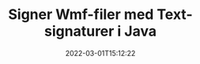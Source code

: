 ---
############################# Static ############################
layout: "auto-gen-signature"
date: 2022-03-01T15:12:22
draft: false
operation: Sign
signaturetype: Text
fileformat: Wmf
productName: Java
lang: no
productCode: java
otherformats: pdf doc docx docm dot dotm dotx odt ott rtf xls xlsx xlsm xlsb csv ods ots xltx xltm ppt pptx pps ppsx odp otp potx potm pptm ppsm png jpg bmp gif tiff svg webp wmf
breadcrumb: Put Text signature on Wmf for Java

############################# Head ############################
head_title: "Opprett elektroniske tekstsignaturer til filen Wmf med Java"
head_description: "Sett Text eSignature på Wmf-filen for Java ved å bruke noen få linjer med kode. Bruk GroupDocs Document Signature API til å signere dusinvis av filformater."

############################# Header ############################
title: "Signer Wmf-filer med Text-signaturer i Java"
description: "Slik legger du til Text-signatur med noen få linjer med Java-kode"
bg_image: "https://cms.admin.containerize.com/templates/aspose/App_Themes/V3/images/bg/header1.png"
bg_overlay: false
button:
    enable: true

############################# SubMenu ############################
submenu:
    enable: true

    left:
        img_alt: "GroupDocs.Signature for Java"
        image: "https://cms.admin.containerize.com/templates/groupdocs/images/product-logos/90x90-noborder/groupdocs-signature-java.png"
        product: "GroupDocs.Signature"
        platform: "Java"



############################# About ############################
about:
    enable: true
    title: "Om GroupDocs.Signature for Java API"
    content: |
        [GroupDocs.Signature for Java](https://products.groupdocs.com/signature/java/) er et populært API for e-signering av digitale dokumenter. Signaturer som tekster, bilder, digitale sertifikater, strekkoder, QR-koder, frimerker eller metadata er tilgjengelig. Signaturer kan plasseres på PDF-er, MS Word-dokumenter, MS Excel-arbeidsbøker, MS PowerPoint-presentasjoner, Adobe Photoshop-filer og forskjellige bildeformater. Kunder kan signere dokumentet sitt og oppdatere, søke, bekrefte, slette eller forhåndsvise e-signaturer som ble satt på disse dokumentene. Dessuten er det gitt mange muligheter for tilpasning av signaturer.
    

############################# Steps ############################
steps:
    enable: true
    title_left: "Trinn for å signere Wmf med Text i Java"
    content_left: |
        [GroupDocs.Signature for Java](https://products.groupdocs.com/signature/java/) gir mulighet til å signere Wmf-dokumenter med Text-signaturer raskt og enkelt.
        
        * Opprett en forekomst av signaturklassen som gir Wmf-fil som skal signere som bane eller minnestrøm
        * Instantiate SignOptions-klassen og angi alle etterspurte data.
        * Påkall Signature.Sign()-metoden ved å sende utdatafilen Wmf eller minnestrøm

    title_right: " Systemkrav"
    content_right: |
        GroupDocs.Signature for Java støttes på alle større plattformer og operativsystemer. Før du utfører koden nedenfor, sørg for at du har følgende forutsetninger installert på systemet ditt.

        * Operativsystemer: Microsoft Windows, Linux, MacOS
        * Utviklingsmiljøer: NetBeans, Intellij IDEA, Eclipse, etc.
        * Java runtime: J2SE 6.0 and above
        * Få den siste GroupDocs.Signature for Java fra [Maven](https://repository.groupdocs.com/webapp/#/artifacts/browse/tree/General/repo/com/groupdocs/groupdocs-signature)
         
    code: |
        ```java    
                
        // Set up input Wmf file
        String filePath = "input.wmf";
        // Set up output file
        String outputFilePath = "output.wmf";

        // Instantiate Signature for input file
        Signature signature = new Signature(filePath);

        //Provide sign options
        TextSignOptions options = new TextSignOptions("John Smith");

        // set signature position
        options.setLeft(50);
        options.setTop(200);

        // sign Wmf document
        SignResult result = signature.sign(outputFilePath, options);

        ```

############################# Demos ############################
demos:
    enable: true
    title: "Signering av Wmf dokumenter med Text Live Demo"
    content: |
       Signer Wmf-filen med forskjellige signaturer akkurat nå ved å gå til nettstedet [GroupDocs.Signature-appen](https://products.groupdocs.app/signature/family). Gratis online demo venter på deg.          

############################# More Formats ############################
more_formats:
    enable: true
    title: "Andre støttede Text-signaturer for Java"
    content: |
        "Du kan også signere Wmf med andre signaturtyper. Vennligst se listen nedenfor."
    format: 
       
       
back_to_top:
    enable: true
---
